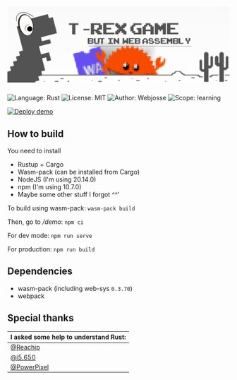 # ![The T-rex game, but in webassembly](docs/banner.jpg)
![Language: Rust](https://img.shields.io/badge/language-rust-orange?style=flat-square)
![License: MIT](https://img.shields.io/badge/license-MIT-blue?style=flat-square)
![Author: Webjosse](https://img.shields.io/badge/author-Webjosse-cyan?style=flat-square)
![Scope: learning](https://img.shields.io/badge/scope-learning-yellow?style=flat-square)

[![Deploy demo](https://github.com/Webjosse/trex-game-but-in-wasm/actions/workflows/demo.yml/badge.svg)](https://github.com/Webjosse/trex-game-but-in-wasm/actions/workflows/demo.yml)

## How to build
You need to install 
* Rustup + Cargo
* Wasm-pack (can be installed from Cargo)
* NodeJS (I'm using 20.14.0)
* npm (I'm using 10.7.0)
* Maybe some other stuff I forgot ^^'

To build using wasm-pack: 
`wasm-pack build`

Then, go to */demo*: `npm ci`

For dev mode: `npm run serve`

For production: `npm run build`

## Dependencies
* wasm-pack (including web-sys `0.3.70`)
* webpack

## Special thanks
| I asked some help to understand Rust:        |
|----------------------------------------------|
| [@Reachip](https://github.com/Reachip)       |
| [@i5.650](https://github.com/i5-650)         |
| [@PowerPixel](https://github.com/PowerPixel) |
